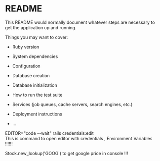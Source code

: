 # README

This README would normally document whatever steps are necessary to get the
application up and running.

Things you may want to cover:

* Ruby version

* System dependencies

* Configuration

* Database creation

* Database initialization

* How to run the test suite

* Services (job queues, cache servers, search engines, etc.)

* Deployment instructions

* ...

EDITOR="code --wait" rails credentials:edit   
This is command to open editor with  credentials , Environment Variables !!!!!!

Stock.new_lookup('GOOG') to get google price in console !!!
